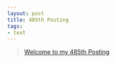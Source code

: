 ```yaml
---
layout: post
title: 485th Posting
tags: 
- text
---
```


> [Welcome to my 485th Posting](https://janghan-kor.tistory.com/1812)
